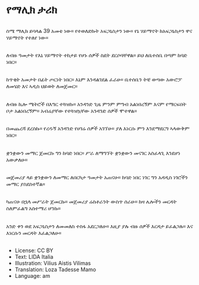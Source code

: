# የማሊክ ታሪክ

##
ስሜ ማሊክ ይባላል 39 አመቴ ነው። የተወለድኩት አፍጋኒስታን ነው። የኔ ሃይማኖት ከአፍጋኒስታን ዋና ሃይማኖት የተለየ ነው።

##
ለብዙ ዓመታት የእኔ ሃይማኖት ተከታይ የሆኑ ሰዎች ስደት ደርሶባቸዋል። ይህ ለቤተሰቤ በጣም ከባድ ነበር።

##
ከጥቂት አመታት በፊት ጦርነት ነበር። እኔም እንዳልገደል ፈራሁ። ቤተሰቤን ትቼ ወጣው አውሮፓ ለመሄድ እና ኣዲስ ህይወት ለመጀመር።

##
ለብዙ ኪሎ ሜትሮች በእግር ተጓዝኩ። አንዳንድ ጊዜ ምንም ምግብ አልነበረኝም እናም የማርፍበት ቦታ አልነበረኝም። አብሬያቸው የተጓዝኳቸው አንዳንድ ሰዎች ሞተዋል።

##
በመጨረሻ ደረስኩ። የረዱኝ አንዳንድ የሀገሬ ሰዎች አገኘሁ። ያለ እነርሱ ምን እንደማደርግ ኣላውቅም ነበር።

##
ቋንቋውን መማር ጀመርኩ ግን ከባድ ነበር። ሥራ ለማግኘት ቋንቋውን መናገር አስፈላጊ እንደሆነ አውቃለሁ።

##
መጀመሪያ ላይ ቋንቋውን ለመማር ለበርካታ ዓመታት አጠናሁ። ከባድ ነበር ነገር ግን አዳዲስ ነገሮችን መማር ያስደስተኛል።

##
ካጠናሁ በኋላ መሥራት ጀመርኩ። መጀመሪያ ሬስቶራንት ውስጥ ሰራሁ። ከዛ ሌሎችን መርዳት ስለምፈልግ አስተማሪ ሆንኩ።

##
አንድ ቀን ወደ አፍጋኒስታን ለመመለስ ተስፋ አደርጋለሁ። እዚያ ያሉ ብዙ ሰዎች እርዳታ ይፈልጋሉ። እና እነርሱን መርዳት እፈልጋለሁ።

##
* License: CC BY
* Text: LIDA Italia
* Illustration: Vilius Aistis Vilimas
* Translation: Loza Tadesse Mamo
* Language: am
